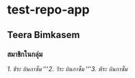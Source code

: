 # test-repo-app
## Teera Bimkasem
### สมาชิกในกลุ่ม
_1. ธีระ บินกาซ็ม_
'''_2. วีระ บินกาซ็ม_
'''_3. พีระ บินกาซ็ม_
